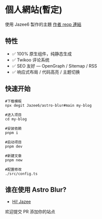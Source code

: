 # 個人網站(暫定)

使用 Jazee6 製作的主題
[作者 reop 連結](https://github.com/Jazee6/astro-blur)

## 特性

- ✅ 100% 原生组件，纯静态生成
- ✅ Twikoo 评论系统
- ✅ SEO 友好 — OpenGraph / Sitemap / RSS
- ✅ 响应式布局 / 代码高亮 / 主题切换

## 快速开始

```shell
#下载模板
npx degit Jazee6/astro-blur#main my-blog

#进入项目
cd my-blog

#安装依赖
pnpm i

#启动项目
pnpm dev

#新建文章
pnpm new

#配置修改
./src/config.ts
```

## 谁在使用 Astro Blur?

- [Hi! Jazee](https://jaze.top)

欢迎提交 PR 添加你的站点
